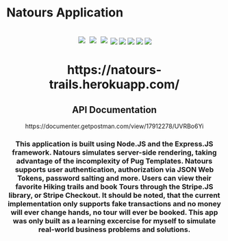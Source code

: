 # Natours Application

<div align="center" dir="auto">
  <br>
<img src="https://img.shields.io/badge/JavaScript-F7DF1E?style=for-the-badge&logo=javascript&logoColor=black" style="padding: 3px"/> <img src="https://img.shields.io/badge/HTML-239120?style=for-the-badge&logo=html5&logoColor=white" style="padding: 3px"/> <img src="https://img.shields.io/badge/CSS3-1572B6?style=for-the-badge&logo=css3&logoColor=white" style="padding: 3px"/>  <img src="https://img.shields.io/badge/Visual%20Studio%20Code-0078d7.svg?style=for-the-badge&logo=visual-studio-code&logoColor=white"/> <img src="https://img.shields.io/badge/express.js-%23404d59.svg?style=for-the-badge&logo=express&logoColor=%2361DAFB"/>
<img src="https://img.shields.io/badge/MongoDB-%234ea94b.svg?style=for-the-badge&logo=mongodb&logoColor=white"/> <img src="https://img.shields.io/badge/node.js-6DA55F?style=for-the-badge&logo=node.js&logoColor=white"/> <img src="https://img.shields.io/badge/Pug-FFF?style=for-the-badge&logo=pug&logoColor=A86454"/>
  </br>
<h1> https://natours-trails.herokuapp.com/ </h1>
<div>
  <h2> API Documentation </h2>
  <p> https://documenter.getpostman.com/view/17912278/UVRBo6Yi </p>
</div>

<div>
  <h3> This application is built using Node.JS and the Express.JS framework. Natours simulates server-side rendering, taking advantage of the incomplexity of Pug Templates. Natours supports user authentication, authorization via JSON Web Tokens, password salting and more. Users can view their favorite Hiking trails and book Tours through the Stripe.JS library, or Stripe Checkout. It should be noted, that the current implementation only supports fake transactions and no money will ever change hands, no tour will ever be booked. This app was only built as a learning excercise for myself to simulate real-world business problems and solutions.
